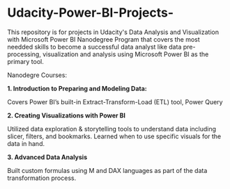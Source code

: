 # Udacity-Power-BI-Projects-
This repository is for projects in Udacity's Data Analysis and Visualization with Microsoft Power BI Nanodegree Program that covers the most needded  skills  to become a successful data analyst like data pre-processing, visualization and analysis using Microsoft Power BI as the primary tool.


Nanodegre Courses:

**1. Introduction to Preparing and Modeling Data:**

Covers Power BI’s built-in Extract-Transform-Load (ETL) tool, Power Query

**2. Creating Visualizations with Power BI**

Utilized data exploration & storytelling tools to understand data including slicer, filters, and bookmarks. Learned when to use specific visuals for the data in hand.

**3. Advanced Data Analysis**

 Built custom formulas using M and DAX languages as part of the data transformation process.

